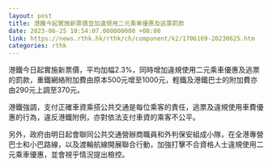 ```yaml
---
layout: post
title: 港鐵今起實施新票價並加違規用二元乘車優惠及逃票罰款
date: 2023-06-25 10:54:07.000000000 +08:00
link: https://news.rthk.hk/rthk/ch/component/k2/1706169-20230625.htm
categories: rthk
---
```


港鐵今日起實施新票價，平均加幅2.3%，同時增加違規使用二元乘車優惠及逃票的罰款，重鐵網絡附加費由原本500元增至1000元，輕鐵及港鐵巴士的附加費亦由290元上調至370元。

港鐵強調，支付正確車資乘搭公共交通是每位乘客的責任，逃票及違規使用車費優惠的行為，違反港鐵附例，亦對依法支付車資的乘客不公平。

另外，政府由明日起會聯同公共交通營辦商職員和外判保安組成小隊，在全港專營巴士和小巴路線，以及渡輪航線開展聯合行動，加強打擊不合資格人士違規使用二元乘車優惠，並會視乎情況提出檢控。
